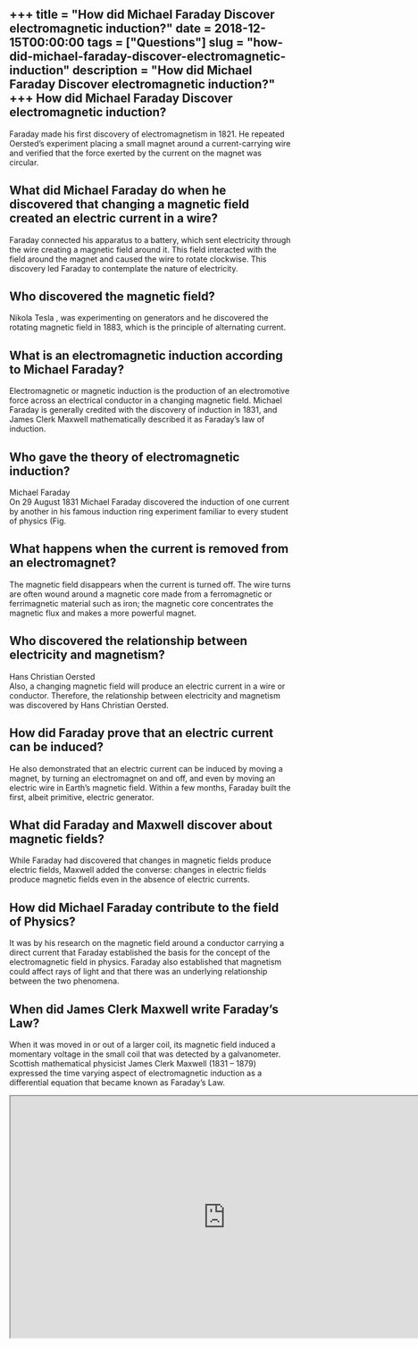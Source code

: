 +++
title = "How did Michael Faraday Discover electromagnetic induction?"
date = 2018-12-15T00:00:00
tags = ["Questions"]
slug = "how-did-michael-faraday-discover-electromagnetic-induction"
description = "How did Michael Faraday Discover electromagnetic induction?"
+++
How did Michael Faraday Discover electromagnetic induction?
-----------------------------------------------------------

Faraday made his first discovery of electromagnetism in 1821. He repeated Oersted’s experiment placing a small magnet around a current-carrying wire and verified that the force exerted by the current on the magnet was circular.

What did Michael Faraday do when he discovered that changing a magnetic field created an electric current in a wire?
--------------------------------------------------------------------------------------------------------------------

Faraday connected his apparatus to a battery, which sent electricity through the wire creating a magnetic field around it. This field interacted with the field around the magnet and caused the wire to rotate clockwise. This discovery led Faraday to contemplate the nature of electricity.

Who discovered the magnetic field?
----------------------------------

Nikola Tesla , was experimenting on generators and he discovered the rotating magnetic field in 1883, which is the principle of alternating current.

What is an electromagnetic induction according to Michael Faraday?
------------------------------------------------------------------

Electromagnetic or magnetic induction is the production of an electromotive force across an electrical conductor in a changing magnetic field. Michael Faraday is generally credited with the discovery of induction in 1831, and James Clerk Maxwell mathematically described it as Faraday’s law of induction.

Who gave the theory of electromagnetic induction?
-------------------------------------------------

Michael Faraday  
On 29 August 1831 Michael Faraday discovered the induction of one current by another in his famous induction ring experiment familiar to every student of physics (Fig.

What happens when the current is removed from an electromagnet?
---------------------------------------------------------------

The magnetic field disappears when the current is turned off. The wire turns are often wound around a magnetic core made from a ferromagnetic or ferrimagnetic material such as iron; the magnetic core concentrates the magnetic flux and makes a more powerful magnet.

Who discovered the relationship between electricity and magnetism?
------------------------------------------------------------------

Hans Christian Oersted  
Also, a changing magnetic field will produce an electric current in a wire or conductor. Therefore, the relationship between electricity and magnetism was discovered by Hans Christian Oersted.

How did Faraday prove that an electric current can be induced?
--------------------------------------------------------------

He also demonstrated that an electric current can be induced by moving a magnet, by turning an electromagnet on and off, and even by moving an electric wire in Earth’s magnetic field. Within a few months, Faraday built the first, albeit primitive, electric generator.

What did Faraday and Maxwell discover about magnetic fields?
------------------------------------------------------------

While Faraday had discovered that changes in magnetic fields produce electric fields, Maxwell added the converse: changes in electric fields produce magnetic fields even in the absence of electric currents.

How did Michael Faraday contribute to the field of Physics?
-----------------------------------------------------------

It was by his research on the magnetic field around a conductor carrying a direct current that Faraday established the basis for the concept of the electromagnetic field in physics. Faraday also established that magnetism could affect rays of light and that there was an underlying relationship between the two phenomena.

When did James Clerk Maxwell write Faraday’s Law?
-------------------------------------------------

When it was moved in or out of a larger coil, its magnetic field induced a momentary voltage in the small coil that was detected by a galvanometer. Scottish mathematical physicist James Clerk Maxwell (1831 – 1879) expressed the time varying aspect of electromagnetic induction as a differential equation that became known as Faraday’s Law.

<iframe allow="accelerometer; autoplay; clipboard-write; encrypted-media; gyroscope; picture-in-picture" allowfullscreen="" class="__youtube_prefs__  epyt-is-override  no-lazyload" data-no-lazy="1" data-origheight="433" data-origwidth="770" data-skipgform_ajax_framebjll="" height="433" id="_ytid_15986" loading="lazy" src="https://www.youtube.com/embed/32_3Um3a65s?enablejsapi=1&autoplay=0&cc_load_policy=0&cc_lang_pref=&iv_load_policy=1&loop=0&modestbranding=0&rel=1&fs=1&playsinline=0&autohide=2&theme=dark&color=red&controls=1&" title="YouTube player" width="770"></iframe>